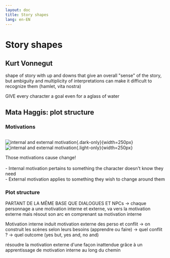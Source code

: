 ```yaml
---
layout: doc
title: Story shapes
lang: en-EN
---
```


# Story shapes

## Kurt Vonnegut


shape of story with up and downs that give an overall "sense" of the story, but ambiguity and multiplicity of interpretations can make it difficult to recognize them (hamlet, vita nostra) 

GIVE every character a goal even for a aglass of water 

## Mata Haggis: plot structure

### Motivations

<div class="row">
  <div class="column">


![internal and external motivation](/internalExternalMotivationsDark.png){.dark-only}{width=250px}
![internal and external motivation](/internalExternalMotivationsLight.png){.light-only}{width=250px}

</div>
  <div class="column">
  Those motivations cause <span class="highlight">change</span>! <br> <br>
  - <span class="color">Internal motivation</span> pertains to something the character doesn't know they need <br>
  - <span class="color">External motivation</span> applies to something they wish to change around them
  
  </div>
</div>

### Plot structure








PARTANT DE LA MÊME BASE QUE DIALOGUES ET NPCs
-> chaque personnage a une motivation interne et externe, va vers la motivation externe mais résout son arc en comprenant sa motivation interne 

Motivation interne induit motivation externe des perso et conflit -> on construit les scènes selon leurs besoins (apprendre ou faire) -> quel conflit ? -> quel outcome (yes but, yes and, no and)

résoudre la motivation externe d'une façon inattendue grâce à un apprentissage de motivation interne au long du chemin

